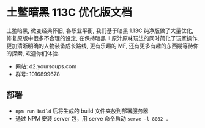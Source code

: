 # 土鳖暗黑 113C 优化版文档

土鳖暗黑, 微变经典怀旧, 各职业平衡, 我们基于暗黑 1.13C 纯净版做了大量优化, 修复原版中很多不合理的设定, 在保持暗黑 II 原汁原味玩法的同时简化了玩家操作, 更加清晰明确的人物装备成长路线, 更有乐趣的 MF, 还有更多有趣的东西期等待你的探索, 欢迎你们体验.

- 网站: d2.yoursoups.com
- 群号: 1016899678

## 部署

- `npm run build` 后将生成的 build 文件夹放到部署服务器
- 通过 NPM 安装 server 包，用 serve 命令启动 `serve -l 8082 .`
